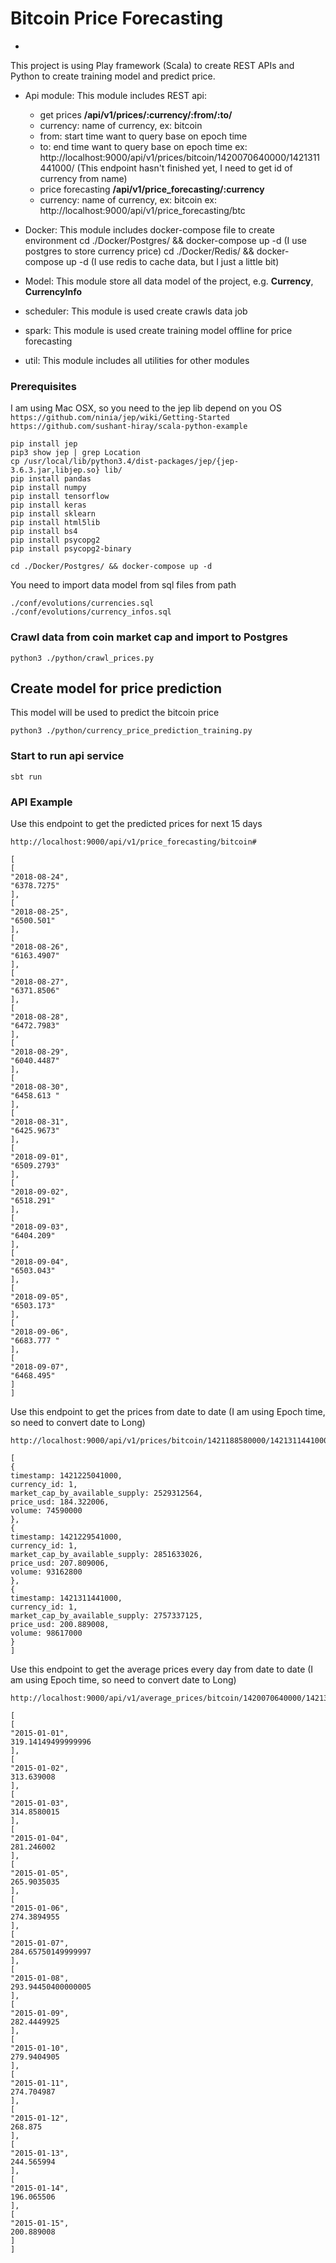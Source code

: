 # Bitcoin Price Forecasting
-

This project is using Play framework (Scala) to create REST APIs and Python to create training model and predict price.

 - Api module: This module includes REST api:
   + get prices **/api/v1/prices/:currency/:from/:to/**
   - currency: name of currency, ex: bitcoin
   - from: start time want to query base on epoch time
   - to: end time want to query base on epoch time
    ex: http://localhost:9000/api/v1/prices/bitcoin/1420070640000/1421311441000/
    (This endpoint hasn't finished yet, I need to get id of currency from name)
    
    
   + price forecasting  **/api/v1/price_forecasting/:currency**
    - currency: name of currency, ex: bitcoin
    ex: http://localhost:9000/api/v1/price_forecasting/btc
 - Docker: This module includes docker-compose file to create environment
    cd ./Docker/Postgres/ && docker-compose up -d
    (I use postgres to store currency price)
    cd ./Docker/Redis/ && docker-compose up -d
    (I use redis to cache data, but I just a little bit)
 - Model: This module store all data model of the project, e.g. **Currency**, **CurrencyInfo**
 - scheduler: This module is used create crawls data job
 - spark: This module is used create training model offline for price forecasting
 - util: This module includes all utilities for other modules



### Prerequisites

I am using Mac OSX, so you need to the jep lib depend on you OS 
``https://github.com/ninia/jep/wiki/Getting-Started``
``https://github.com/sushant-hiray/scala-python-example``
```
pip install jep
pip3 show jep | grep Location
cp /usr/local/lib/python3.4/dist-packages/jep/{jep-3.6.3.jar,libjep.so} lib/
pip install pandas
pip install numpy
pip install tensorflow
pip install keras
pip install sklearn
pip install html5lib
pip install bs4
pip install psycopg2
pip install psycopg2-binary

cd ./Docker/Postgres/ && docker-compose up -d
```

You need to import data model from sql files from path

```
./conf/evolutions/currencies.sql
./conf/evolutions/currency_infos.sql
```

### Crawl data from coin market cap and import to Postgres

```
python3 ./python/crawl_prices.py
```


## Create model for price prediction

This model will be used to predict the bitcoin price
```
python3 ./python/currency_price_prediction_training.py
```

### Start to run api service

```
sbt run
```

### API Example

Use this endpoint to get the predicted prices for next 15 days

```
http://localhost:9000/api/v1/price_forecasting/bitcoin#
```
```
[
[
"2018-08-24",
"6378.7275"
],
[
"2018-08-25",
"6500.501"
],
[
"2018-08-26",
"6163.4907"
],
[
"2018-08-27",
"6371.8506"
],
[
"2018-08-28",
"6472.7983"
],
[
"2018-08-29",
"6040.4487"
],
[
"2018-08-30",
"6458.613 "
],
[
"2018-08-31",
"6425.9673"
],
[
"2018-09-01",
"6509.2793"
],
[
"2018-09-02",
"6518.291"
],
[
"2018-09-03",
"6404.209"
],
[
"2018-09-04",
"6503.043"
],
[
"2018-09-05",
"6503.173"
],
[
"2018-09-06",
"6683.777 "
],
[
"2018-09-07",
"6468.495"
]
]
```


Use this endpoint to get the prices from date to date (I am using Epoch time, so need to convert date to Long)

```
http://localhost:9000/api/v1/prices/bitcoin/1421188580000/1421311441000/
```
```
[
{
timestamp: 1421225041000,
currency_id: 1,
market_cap_by_available_supply: 2529312564,
price_usd: 184.322006,
volume: 74590000
},
{
timestamp: 1421229541000,
currency_id: 1,
market_cap_by_available_supply: 2851633026,
price_usd: 207.809006,
volume: 93162800
},
{
timestamp: 1421311441000,
currency_id: 1,
market_cap_by_available_supply: 2757337125,
price_usd: 200.889008,
volume: 98617000
}
]
```

Use this endpoint to get the average prices every day from date to date (I am using Epoch time, so need to convert date to Long)

```$xslt
http://localhost:9000/api/v1/average_prices/bitcoin/1420070640000/1421311441000/
```

```$xslt
[
[
"2015-01-01",
319.14149499999996
],
[
"2015-01-02",
313.639008
],
[
"2015-01-03",
314.8580015
],
[
"2015-01-04",
281.246002
],
[
"2015-01-05",
265.9035035
],
[
"2015-01-06",
274.3894955
],
[
"2015-01-07",
284.65750149999997
],
[
"2015-01-08",
293.94450400000005
],
[
"2015-01-09",
282.4449925
],
[
"2015-01-10",
279.9404905
],
[
"2015-01-11",
274.704987
],
[
"2015-01-12",
268.875
],
[
"2015-01-13",
244.565994
],
[
"2015-01-14",
196.065506
],
[
"2015-01-15",
200.889008
]
]
```

